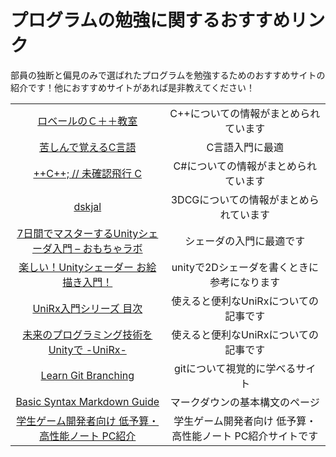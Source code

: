 # プログラムの勉強に関するおすすめリンク

部員の独断と偏見のみで選ばれたプログラムを勉強するためのおすすめサイトの紹介です！他におすすめサイトがあれば是非教えてください！

| | |
| :---: | :---: |
| [ロベールのＣ＋＋教室]("http://www7b.biglobe.ne.jp/~robe/cpphtml/")  | C++についての情報がまとめられています |
| [苦しんで覚えるC言語]("https://9cguide.appspot.com/") | C言語入門に最適 |
| [++C++; // 未確認飛行 C]("https://ufcpp.net/") | C#についての情報がまとめられています |
| [dskjal]("https://dskjal.com/") | 3DCGについての情報がまとめられています |
| [7日間でマスターするUnityシェーダ入門 – おもちゃラボ 	]("https://nn-hokuson.hatenablog.com/entry/2018/02/15/140037") | シェーダの入門に最適です |
| [楽しい！Unityシェーダー お絵描き入門！]("https://docs.google.com/presentation/d/1NMhx4HWuNZsjNRRlaFOu2ysjo04NgcpFlEhzodE8Rlg/edit#slide=id.g423da70889_217_0") | unityで2Dシェーダを書くときに参考になります |
| [UniRx入門シリーズ 目次]("https://docs.google.com/presentation/d/1NMhx4HWuNZsjNRRlaFOu2ysjo04NgcpFlEhzodE8Rlg/edit#slide=id.g423da70889_217_0") | 使えると便利なUniRxについての記事です |
| [未来のプログラミング技術をUnityで -UniRx-]("https://www.slideshare.net/torisoup/unity-unirx") | 使えると便利なUniRxについての記事です |
| [Learn Git Branching]("https://learngitbranching.js.org/?locale=ja") | gitについて視覚的に学べるサイト |
| [Basic Syntax Markdown Guide ]("https://www.markdownguide.org/basic-syntax/") | マークダウンの基本構文のページ |
| [学生ゲーム開発者向け 低予算・高性能ノート PC紹介]("https://github.com/Reputeless/Laptops") | 学生ゲーム開発者向け 低予算・高性能ノート PC紹介サイトです |
